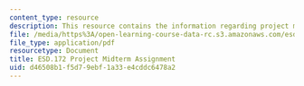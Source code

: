 ```yaml
---
content_type: resource
description: This resource contains the information regarding project midterm assignment.
file: /media/https%3A/open-learning-course-data-rc.s3.amazonaws.com/esd-172j-x-prize-workshop-grand-challenges-in-energy-fall-2009/d46508b1f5d79ebf1a33e4cddc6478a2_MITESD_172JF09_proj_mid.pdf
file_type: application/pdf
resourcetype: Document
title: ESD.172 Project Midterm Assignment
uid: d46508b1-f5d7-9ebf-1a33-e4cddc6478a2
---
```

